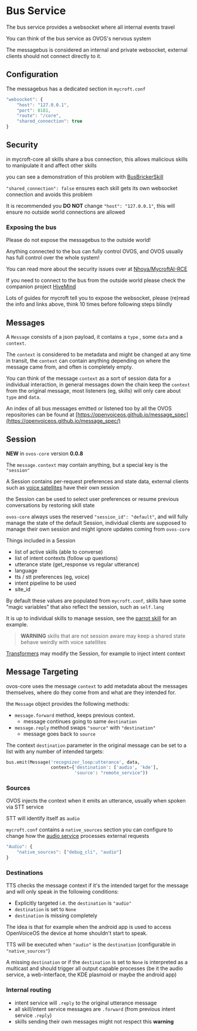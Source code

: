 # Bus Service

The bus service provides a websocket where all internal events travel

You can think of the bus service as OVOS's nervous system

The messagebus is considered an internal and private websocket, external clients should not connect directly to it.
## Configuration

The messagebus has a dedicated section in `mycroft.conf`

```javascript
"websocket": {
    "host": "127.0.0.1",
    "port": 8181,
    "route": "/core",
    "shared_connection": true
}
```

## Security

in mycroft-core all skills share a bus connection, this allows malicious skills to manipulate it and affect other skills

you can see a demonstration of this problem with [BusBrickerSkill](https://github.com/EvilJarbas/BusBrickerSkill)

`"shared_connection": false` ensures each skill gets its own websocket connection and avoids this problem

It is recommended you **DO NOT** change `"host": "127.0.0.1"`, this will ensure no outside world connections are allowed


### Exposing the bus

Please do not expose the messagebus to the outside world!

Anything connected to the bus can fully control OVOS, and OVOS usually has full control over the whole system!

You can read more about the security issues over at [Nhoya/MycroftAI-RCE](https://github.com/Nhoya/MycroftAI-RCE)

If you need to connect to the bus from the outside world please check the companion project [HiveMind](https://openvoiceos.github.io/community-docs/friends/#hivemind)

Lots of guides for mycroft tell you to expose the websocket, please (re)read the info and links above, think 10 times before following steps blindly

## Messages

A `Message` consists of a json payload, it contains a `type` , some `data` and a `context`. 

The `context` is considered to be metadata and might be changed at any time in transit, the `context` can contain anything depending on where the message came from, and often is completely empty. 

You can think of the message `context` as a sort of session data for a individual interaction, in general messages down the chain keep the `context` from the original message, most listeners (eg, skills) will only care about `type` and `data`. 

An index of all bus messages emitted or listened too by all the OVOS repositories can be found at [https://openvoiceos.github.io/message_spec](https://openvoiceos.github.io/message_spec/)

## Session

**NEW** in `ovos-core` version **0.0.8**

The `message.context` may contain anything, but a special key is the `"session"`

A Session contains per-request preferences and state data, external clients such as [voice satellites](https://jarbashivemind.github.io/HiveMind-community-docs/07_voicesat/) have their own session

the Session can be used to select user preferences or resume previous conversations by restoring skill state

`ovos-core` always uses the reserved `"session_id": "default"`, and will fully manage the state of the default Session, individual clients are supposed to manage their own session and might ignore updates coming from `ovos-core`

Things included in a Session

- list of active skills (able to converse)
- list of intent contexts (follow up questions)
- utterance state (get_response vs regular utterance)
- language
- tts / stt preferences (eg, voice)
- intent pipeline to be used
- site_id

By default these values are populated from `mycroft.conf`, skills have some "magic variables" that also reflect the session, such as `self.lang`

It is up to individual skills to manage session, see the [parrot skill](https://github.com/OpenVoiceOS/skill-ovos-parrot/) for an example.

> **WARNING** skills that are not session aware may keep a shared state behave weirdly with voice satellites

[Transformers](https://openvoiceos.github.io/ovos-technical-manual/core/#utterance-transformers) may modify the Session, for example to inject intent context 

## Message Targeting

ovos-core uses the message `context` to add metadata about the messages themselves, where do they come from and what are they intended for.

the `Message` object provides the following methods:

- `message.forward` method, keeps previous context.
	- message continues going to same `destination`
- `message.reply` method swaps `"source"` with `"destination"`
	- message goes back to `source`

The context `destination` parameter in the original message can be set to a list with any number of intended targets:

```python
bus.emit(Message('recognizer_loop:utterance', data, 
				 context={'destination': ['audio', 'kde'],
						  'source': "remote_service"))
```

### Sources

OVOS injects the context when it emits an utterance, usually when spoken via STT service

STT will identify itself as `audio`

`mycroft.conf` contains a `native_sources` section you can configure to change how the [audio service](https://openvoiceos.github.io/ovos-technical-manual/audio_service/) processes external requests


```javascript
"Audio": {
    "native_sources": ["debug_cli", "audio"]
}
```


### Destinations

TTS checks the message context if it's the intended target for the message and will only speak in the following conditions:

- Explicitly targeted i.e. the `destination` is `"audio"`
- `destination` is set to `None`
- `destination` is missing completely

The idea is that for example when the android app is used to access OpenVoiceOS the device at home shouldn't start to speak.

TTS will be executed when `"audio"` is the `destination` (configurable in `"native_sources"`)

A missing `destination` or if the `destination` is set to `None` is interpreted as a multicast and should trigger all output capable processes (be it the audio service, a web-interface, the KDE plasmoid or maybe the android app)

### Internal routing

- intent service will `.reply` to the original utterance message
- all skill/intent service messages are `.forward` (from previous intent service `.reply`)
- skills sending their own messages might not respect this **warning**
